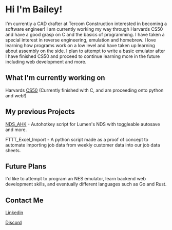 # Hi I'm Bailey!
I'm currently a CAD drafter at Tercom Construction interested in becoming a software engineer! I am currently working my way through Harvards CS50 and have a good grasp on C and the basics of programming. I have taken a special interest in reverse engineering, emulation and homebrew. I love learning how programs work on a low level and have taken up learning about assembly on the side. I plan to attempt to write a basic emulator after I have finished CS50 and proceed to continue learning more in the future including web development and more.

## What I'm currently working on
Harvards [CS50](https://cs50.harvard.edu/x/2023/) (Currently finished with C, and am proceeding onto python and web!)

## My previous Projects
[NDS_AHK](https://github.com/Frolie/NDS_AHK) - Autohotkey script for Lumen's NDS with toggleable autosave and more.

FTTT_Excel_Import - A python script made as a proof of concept to automate importing job data from weekly customer data into our job data sheets.

## Future Plans
I'd like to attempt to program an NES emulator, learn backend web development skills, and eventually different languages such as Go and Rust.

## Contact Me
[Linkedin](https://www.linkedin.com/in/preston-williamson-92431422a/)

[Discord](https://discordapp.com/users/173488237195689993)
<!--
**Frolie/Frolie** is a ✨ _special_ ✨ repository because its `README.md` (this file) appears on your GitHub profile.

Here are some ideas to get you started:

- 🔭 I’m currently working on ...
- 🌱 I’m currently learning ...
- 👯 I’m looking to collaborate on ...
- 🤔 I’m looking for help with ...
- 💬 Ask me about ...
- 📫 How to reach me: ...
- 😄 Pronouns: ...
- ⚡ Fun fact: ...
-->
